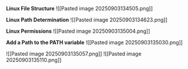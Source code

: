 **Linux File Structure**
![[Pasted image 20250903134505.png]]

**Linux Path Determination**
![[Pasted image 20250903134623.png]]

**Linux Permissions**
![[Pasted image 20250903135004.png]]

**Add a Path to the PATH variable**
![[Pasted image 20250903135030.png]]

![[Pasted image 20250903135057.png]]
![[Pasted image 20250903135110.png]]

